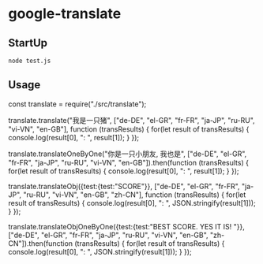 # google-translate


## StartUp
`node test.js`

## Usage
const translate = require("./src/translate");

translate.translate("我是一只猪", ["de-DE", "el-GR", "fr-FR", "ja-JP", "ru-RU", "vi-VN", "en-GB"], function (transResults) {
    for(let result of transResults) {
        console.log(result[0], ": ", result[1]);
    }
});

translate.translateOneByOne("你是一只小朋友, 我也是", ["de-DE", "el-GR", "fr-FR", "ja-JP", "ru-RU", "vi-VN", "en-GB"]).then(function (transResults) {
    for(let result of transResults) {
        console.log(result[0], ": ", result[1]);
    }
});

translate.translateObj({test:{test:"SCORE"}}, ["de-DE", "el-GR", "fr-FR", "ja-JP", "ru-RU", "vi-VN", "en-GB", "zh-CN"], function (transResults) {
    for(let result of transResults) {
         console.log(result[0], ": ", JSON.stringify(result[1]));
    }
 });

translate.translateObjOneByOne({test:{test:"BEST SCORE. YES IT IS!
 "}}, ["de-DE", "el-GR", "fr-FR", "ja-JP", "ru-RU", "vi-VN", "en-GB", "zh-CN"]).then(function (transResults) {
    for(let result of transResults) {
        console.log(result[0], ": ", JSON.stringify(result[1]));
    }
 });